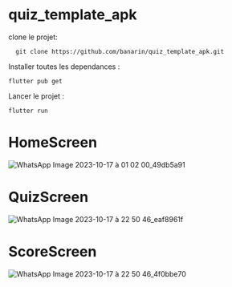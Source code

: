 # quiz_template_apk

clone le projet:

      git clone https://github.com/banarin/quiz_template_apk.git

Installer toutes les dependances :

    flutter pub get

Lancer le projet :

    flutter run

# HomeScreen

![WhatsApp Image 2023-10-17 à 01 02 00_49db5a91](https://github.com/banarin/quiz_template_apk/assets/92242447/8db8d56f-a416-49c8-9de7-da12dcd07522)

# QuizScreen

![WhatsApp Image 2023-10-17 à 22 50 46_eaf8961f](https://github.com/banarin/quiz_template_apk/assets/92242447/fd79693b-b4c5-4091-847c-83845985dbad)

# ScoreScreen

![WhatsApp Image 2023-10-17 à 22 50 46_4f0bbe70](https://github.com/banarin/quiz_template_apk/assets/92242447/e6774f19-757e-4b8b-ae66-944caeb97e1b)
